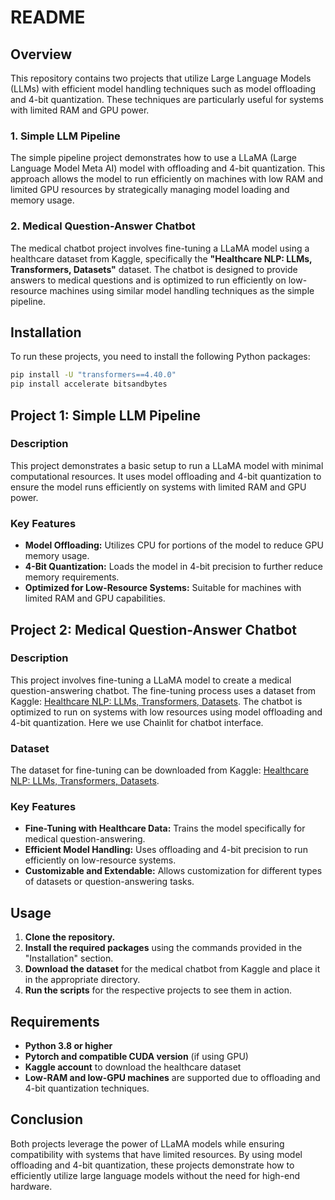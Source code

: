 # README

## Overview

This repository contains two projects that utilize Large Language Models (LLMs) with efficient model handling techniques such as model offloading and 4-bit quantization. These techniques are particularly useful for systems with limited RAM and GPU power.

### 1. Simple LLM Pipeline

The simple pipeline project demonstrates how to use a LLaMA (Large Language Model Meta AI) model with offloading and 4-bit quantization. This approach allows the model to run efficiently on machines with low RAM and limited GPU resources by strategically managing model loading and memory usage.

### 2. Medical Question-Answer Chatbot

The medical chatbot project involves fine-tuning a LLaMA model using a healthcare dataset from Kaggle, specifically the **"Healthcare NLP: LLMs, Transformers, Datasets"** dataset. The chatbot is designed to provide answers to medical questions and is optimized to run efficiently on low-resource machines using similar model handling techniques as the simple pipeline.

## Installation

To run these projects, you need to install the following Python packages:

```bash
pip install -U "transformers==4.40.0"
pip install accelerate bitsandbytes
```

## Project 1: Simple LLM Pipeline

### Description

This project demonstrates a basic setup to run a LLaMA model with minimal computational resources. It uses model offloading and 4-bit quantization to ensure the model runs efficiently on systems with limited RAM and GPU power.

### Key Features

- **Model Offloading:** Utilizes CPU for portions of the model to reduce GPU memory usage.
- **4-Bit Quantization:** Loads the model in 4-bit precision to further reduce memory requirements.
- **Optimized for Low-Resource Systems:** Suitable for machines with limited RAM and GPU capabilities.

## Project 2: Medical Question-Answer Chatbot

### Description

This project involves fine-tuning a LLaMA model to create a medical question-answering chatbot. The fine-tuning process uses a dataset from Kaggle: [Healthcare NLP: LLMs, Transformers, Datasets](https://www.kaggle.com/datasets/jpmiller/layoutlm). The chatbot is optimized to run on systems with low resources using model offloading and 4-bit quantization. Here we use Chainlit for chatbot interface.

### Dataset

The dataset for fine-tuning can be downloaded from Kaggle: [Healthcare NLP: LLMs, Transformers, Datasets](https://www.kaggle.com/datasets/jpmiller/layoutlm).

### Key Features

- **Fine-Tuning with Healthcare Data:** Trains the model specifically for medical question-answering.
- **Efficient Model Handling:** Uses offloading and 4-bit precision to run efficiently on low-resource systems.
- **Customizable and Extendable:** Allows customization for different types of datasets or question-answering tasks.

## Usage

1. **Clone the repository.**
2. **Install the required packages** using the commands provided in the "Installation" section.
3. **Download the dataset** for the medical chatbot from Kaggle and place it in the appropriate directory.
4. **Run the scripts** for the respective projects to see them in action.

## Requirements

- **Python 3.8 or higher**
- **Pytorch and compatible CUDA version** (if using GPU)
- **Kaggle account** to download the healthcare dataset
- **Low-RAM and low-GPU machines** are supported due to offloading and 4-bit quantization techniques.

## Conclusion

Both projects leverage the power of LLaMA models while ensuring compatibility with systems that have limited resources. By using model offloading and 4-bit quantization, these projects demonstrate how to efficiently utilize large language models without the need for high-end hardware.
